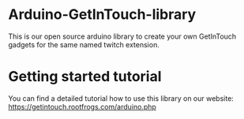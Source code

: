 # Arduino-GetInTouch-library
This is our open source arduino library to create your own GetInTouch gadgets for the same named twitch extension.

# Getting started tutorial
You can find a detailed tutorial how to use this library on our website: https://getintouch.rootfrogs.com/arduino.php
